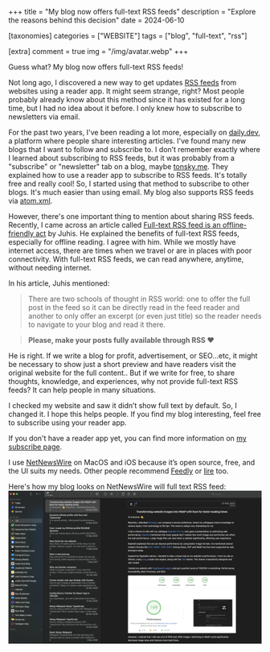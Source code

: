 +++
title = "My blog now offers full-text RSS feeds"
description = "Explore the reasons behind this decision"
date = 2024-06-10

[taxonomies]
categories = ["WEBSITE"]
tags = ["blog", "full-text", "rss"]

[extra]
comment = true
img = "/img/avatar.webp"
+++

Guess what? My blog now offers full-text RSS feeds!

Not long ago, I discovered a new way to get updates [RSS feeds](https://aboutfeeds.com/) from websites using a reader app. It might seem strange, right? Most people probably already know about this method since it has existed for a long time, but I had no idea about it before. I only knew how to subscribe to newsletters via email. 

For the past two years, I've been reading a lot more, especially on [daily.dev](https://daily.dev), a platform where people share interesting articles. I've found many new blogs that I want to follow and subscribe to. I don’t remember exactly where I learned about subscribing to RSS feeds, but it was probably from a "subscribe" or "newsletter" tab on a blog, maybe [tonsky.me](https://tonsky.me). They explained how to use a reader app to subscribe to RSS feeds. It's totally free and really cool! So, I started using that method to subscribe to other blogs. It's much easier than using email. My blog also supports RSS feeds via [atom.xml](https://tduyng.github.io/atom.xml).

However, there's one important thing to mention about sharing RSS feeds. Recently, I came across an article called [Full-text RSS feed is an offline-friendly act](https://hamatti.org/posts/full-text-rss-feed-is-offline-friendly-act/) by Juhis. He explained the benefits of full-text RSS feeds, especially for offline reading. I agree with him. While we mostly have internet access, there are times when we travel or are in places with poor connectivity. With full-text RSS feeds, we can read anywhere, anytime, without needing internet.

In his article, Juhis mentioned:

>There are two schools of thought in RSS world: one to offer the full post in the feed so it can be directly read in the feed reader and another to only offer an excerpt (or even just title) so the reader needs to navigate to your blog and read it there.

>**Please, make your posts fully available through RSS ❤️**

He is right. If we write a blog for profit, advertisement, or SEO...etc, it might be necessary to show just a short preview and have readers visit the original website for the full content.. But if we write for free, to share thoughts, knowledge, and experiences, why not provide full-text RSS feeds? It can help people in many situations.

I checked my website and saw it didn’t show full text by default. So, I changed it. I hope this helps people. If you find my blog interesting, feel free to subscribe using your reader app.

If you don't have a reader app yet, you can find more information on [my subscribe page](https://tduyng.github.io/subscribe).

I use [NetNewsWire](https://github.com/Ranchero-Software/NetNewsWire) on MacOS and iOS because it’s open source, free, and the UI suits my needs. Other people recommend [Feedly](https://feedly.com/i/discover) or [lire](https://www.lireapp.com/) too.

Here's how my blog looks on NetNewsWire will full text RSS feed:
<img src="/img/feed.webp" alt="My blog on NetNewswire" loading="lazy">